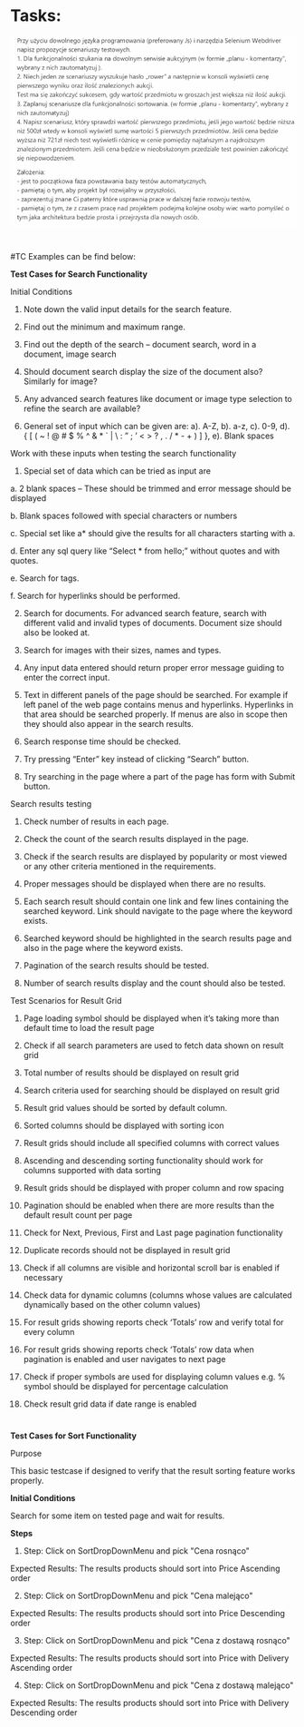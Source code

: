 # Tasks:

![alt text](https://raw.githubusercontent.com/bindydijurido/Arena/master/src/test/java/tests/task_description.png)

#

#TC Examples can be find below:

**Test Cases for Search Functionality**

Initial Conditions

1. Note down the valid input details for the search feature.

2. Find out the minimum and maximum range.

3. Find out the depth of the search – document search, word in a document, image search

4. Should document search display the size of the document also? Similarly for image?

5. Any advanced search features like document or image type selection to refine the search are available?

6. General set of input which can be given are: 
a). A-Z, 
b). a-z, 
c). 0-9, 
d). { [ ( ~ ! @ # $ % ^ & * ` | \ : ” ; ’ < > ? , . / * - + ) ] }, 
e). Blank spaces

Work with these inputs when testing the search functionality

1. Special set of data which can be tried as input are

a. 2 blank spaces – These should be trimmed and error message should be displayed

b. Blank spaces followed with special characters or numbers

c. Special set like a* should give the results for all characters starting with a.

d. Enter any sql query like “Select * from hello;” without quotes and with quotes.

e. Search for tags.

f. Search for hyperlinks should be performed.

2. Search for documents. For advanced search feature, search with different valid and invalid types of documents. Document size should also be looked at.

3. Search for images with their sizes, names and types.

4. Any input data entered should return proper error message guiding to enter the correct input.

5. Text in different panels of the page should be searched. For example if left panel of the web page contains menus and hyperlinks. Hyperlinks in that area should be searched properly. If menus are also in scope then they should also appear in the search results.

6. Search response time should be checked.

7. Try pressing “Enter” key instead of clicking “Search” button.

8. Try searching in the page where a part of the page has form with Submit button.

Search results testing

1. Check number of results in each page.

2. Check the count of the search results displayed in the page.

3. Check if the search results are displayed by popularity or most viewed or any other criteria mentioned in the requirements.

4. Proper messages should be displayed when there are no results.

5. Each search result should contain one link and few lines containing the searched keyword. Link should navigate to the page where the keyword exists.

6. Searched keyword should be highlighted in the search results page and also in the page where the keyword exists.

7. Pagination of the search results should be tested.

8. Number of search results display and the count should also be tested.

Test Scenarios for Result Grid

1. Page loading symbol should be displayed when it’s taking more than default time to load the result page

2. Check if all search parameters are used to fetch data shown on result grid

3. Total number of results should be displayed on result grid

4. Search criteria used for searching should be displayed on result grid

5. Result grid values should be sorted by default column.

6. Sorted columns should be displayed with sorting icon

7. Result grids should include all specified columns with correct values

8. Ascending and descending sorting functionality should work for columns supported with data sorting

9. Result grids should be displayed with proper column and row spacing

10. Pagination should be enabled when there are more results than the default result count per page

11. Check for Next, Previous, First and Last page pagination functionality

12. Duplicate records should not be displayed in result grid

13. Check if all columns are visible and horizontal scroll bar is enabled if necessary

14. Check data for dynamic columns (columns whose values are calculated dynamically based on the other column values)

15. For result grids showing reports check ‘Totals’ row and verify total for every column

16. For result grids showing reports check ‘Totals’ row data when pagination is enabled and user navigates to next page

17. Check if proper symbols are used for displaying column values e.g. % symbol should be displayed for percentage calculation

18. Check result grid data if date range is enabled
#

**Test Cases for Sort Functionality**

Purpose

This basic testcase if designed to verify that the result sorting feature works properly.

**Initial Conditions**

Search for some item on tested page and wait for results.

**Steps**

1. Step: Click on SortDropDownMenu and pick "Cena rosnąco"

Expected Results: The results products should sort into Price Ascending order

2. Step: Click on SortDropDownMenu and pick "Cena malejąco"

Expected Results: The results products should sort into Price Descending order

3. Step: Click on SortDropDownMenu and pick "Cena z dostawą rosnąco"

Expected Results: The results products should sort into Price with Delivery Ascending order

4. Step: Click on SortDropDownMenu and pick "Cena z dostawą malejąco"

Expected Results: The results products should sort into Price with Delivery Descending order
